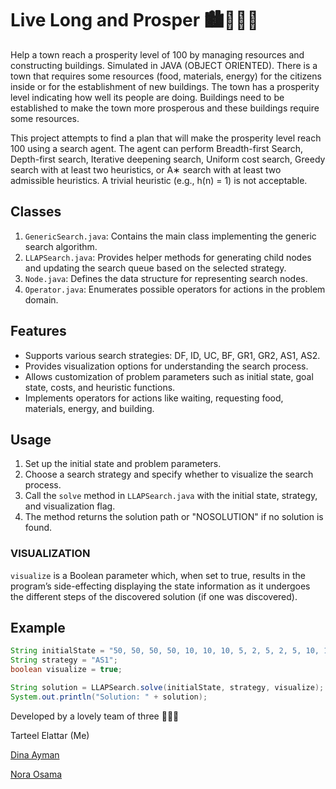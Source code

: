 # Live Long and Prosper 🏙️🌆🌅🌇
Help a town reach a prosperity level of 100 by managing resources and constructing buildings. Simulated in JAVA (OBJECT ORIENTED).
There is a town that requires some resources (food, materials, energy) for the citizens inside or for the establishment of new buildings. The town has a prosperity level indicating how well its people are doing. Buildings need to be established to make the town more prosperous and these buildings require some resources.

This project attempts to find a plan that will make the prosperity level reach 100 using a search agent. The agent can perform Breadth-first Search, Depth-first search, Iterative deepening search, Uniform cost search, Greedy search with at least two heuristics, or A∗ search with at least two admissible heuristics. A trivial heuristic (e.g., h(n) = 1) is not acceptable.

## Classes
1. `GenericSearch.java`: Contains the main class implementing the generic search algorithm.
2. `LLAPSearch.java`: Provides helper methods for generating child nodes and updating the search queue based on the selected strategy.
3. `Node.java`: Defines the data structure for representing search nodes.
4. `Operator.java`: Enumerates possible operators for actions in the problem domain.
   
## Features
- Supports various search strategies: DF, ID, UC, BF, GR1, GR2, AS1, AS2.
- Provides visualization options for understanding the search process.
- Allows customization of problem parameters such as initial state, goal state, costs, and heuristic functions.
- Implements operators for actions like waiting, requesting food, materials, energy, and building.

## Usage
1. Set up the initial state and problem parameters.
2. Choose a search strategy and specify whether to visualize the search process.
3. Call the `solve` method in `LLAPSearch.java` with the initial state, strategy, and visualization flag.
4. The method returns the solution path or "NOSOLUTION" if no solution is found.

### VISUALIZATION
`visualize` is a Boolean parameter which, when set to true, results in the program’s side-effecting displaying the state information as it undergoes the different steps of the discovered solution (if one was discovered). 

## Example
```java
String initialState = "50, 50, 50, 50, 10, 10, 10, 5, 2, 5, 2, 5, 10, 1000, 20, 30, 40, 5, 10, 15, 20, 5, 10";
String strategy = "AS1";
boolean visualize = true;

String solution = LLAPSearch.solve(initialState, strategy, visualize);
System.out.println("Solution: " + solution);
```

Developed by a lovely team of three 🥰🥰🥰

Tarteel Elattar (Me)

[Dina Ayman](https://github.com/DinaAymann)

[Nora Osama](https://github.com/NoraOsama)
